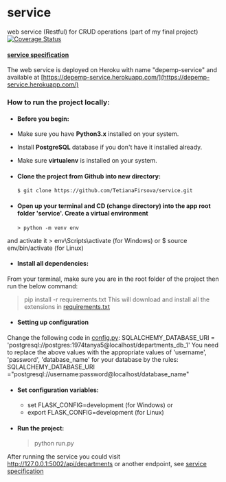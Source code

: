 # service
web service (Restful) for CRUD operations (part of my final project)
[![Coverage Status](https://coveralls.io/repos/github/TetianaFirsova/service/badge.svg)](https://coveralls.io/github/TetianaFirsova/service)

#### [service specification](/documentation/SPECIFICATION.md)
The web service is deployed on Heroku with name &quot;depemp-service&quot; and available at [https://depemp-service.herokuapp.com/](https://depemp-service.herokuapp.com/)


### How to run the project locally:

- #### Before you begin:
- Make sure you have **Python3.x** installed on your system.
- Install **PostgreSQL** database if you don't have it installed already.
- Make sure **virtualenv** is installed on your system.

- #### Clone the project from Github into new directory:
      $ git clone https://github.com/TetianaFirsova/service.git
    
- #### Open up your terminal and CD (change directory) into the app root folder 'service'. Create a virtual environment
      > python -m venv env
and activate it
      > env\Scripts\activate (for Windows) 
or
      $ source env/bin/activate (for Linux)

- #### Install all dependencies:
From your terminal, make sure you are in the root folder of the project then run the below command:
> pip install -r requirements.txt
This will download and install all the extensions in [requirements.txt](/requirements.txt)

- #### Setting up configuration
Change the following code in [config.py](/config.py):
SQLALCHEMY_DATABASE_URI = 'postgresql://postgres:1974tanya5@localhost/departments_db_1'
You need to replace the above values with the appropriate values of 'username', 'password', 'database_name' for your database by the rules:
SQLALCHEMY_DATABASE_URI ="postgresql://username:password@localhost/database_name"

- #### Set configuration variables:
  - set FLASK_CONFIG=development (for Windows) 
or
  - export FLASK_CONFIG=development (for Linux)

- #### Run the project:
    >  python run.py

After running the service you could visit http://127.0.0.1:5002/api/departments or another endpoint, see [service specification](/documentation/SPECIFICATION.md)